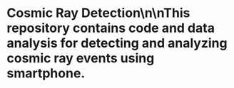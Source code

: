 # Cosmic Ray Detection\n\nThis repository contains code and data analysis for detecting and analyzing cosmic ray events using smartphone.
